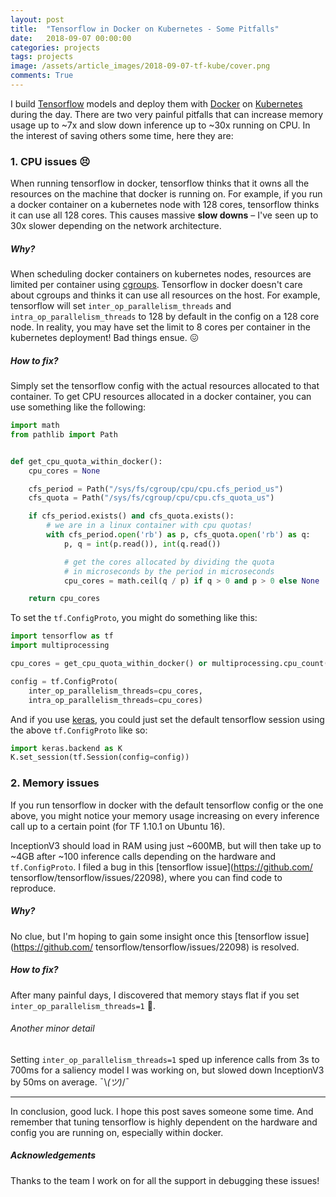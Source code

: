 ```yaml
---
layout: post
title:  "Tensorflow in Docker on Kubernetes - Some Pitfalls"
date:   2018-09-07 00:00:00
categories: projects
tags: projects
image: /assets/article_images/2018-09-07-tf-kube/cover.png
comments: True
---
```


I build [Tensorflow](https://www.tensorflow.org/) models and deploy them with [Docker](https://www.docker.com/) on [Kubernetes](https://kubernetes.io/) during the day. There are two very painful pitfalls that can increase memory usage up to ~7x and slow down inference up to ~30x running on CPU. In the interest of saving others some time, here they are:

### 1. CPU issues 😣

When running tensorflow in docker, tensorflow thinks that it owns all the resources on the machine that docker is running on. For example, if you run a docker container on a kubernetes node with 128 cores, tensorflow  thinks it can use all 128 cores. This causes massive **slow downs** – I've seen up to 30x slower depending on the network architecture.

##### Why?

When scheduling docker containers on kubernetes nodes, resources are limited per container using [cgroups](https://engineering.squarespace.com/blog/2017/understanding-linux-container-scheduling). Tensorflow in docker doesn't care about cgroups and thinks it can use all resources on the host. For example, tensorflow will set `inter_op_parallelism_threads` and `intra_op_parallelism_threads` to 128 by default in the config on a 128 core node. In reality, you may have set the limit to 8 cores per container in the kubernetes deployment! Bad things ensue. 😖

##### How to fix?

Simply set the tensorflow config with the actual resources allocated to that container. To get CPU resources allocated in a docker container, you can use something like the following:

```python
import math
from pathlib import Path


def get_cpu_quota_within_docker():
    cpu_cores = None

    cfs_period = Path("/sys/fs/cgroup/cpu/cpu.cfs_period_us")
    cfs_quota = Path("/sys/fs/cgroup/cpu/cpu.cfs_quota_us")

    if cfs_period.exists() and cfs_quota.exists():
        # we are in a linux container with cpu quotas!
        with cfs_period.open('rb') as p, cfs_quota.open('rb') as q:
            p, q = int(p.read()), int(q.read())

            # get the cores allocated by dividing the quota
            # in microseconds by the period in microseconds
            cpu_cores = math.ceil(q / p) if q > 0 and p > 0 else None

    return cpu_cores
```

To set the `tf.ConfigProto`, you might do something like this:

```python
import tensorflow as tf
import multiprocessing

cpu_cores = get_cpu_quota_within_docker() or multiprocessing.cpu_count()

config = tf.ConfigProto(
    inter_op_parallelism_threads=cpu_cores,
    intra_op_parallelism_threads=cpu_cores)
```

And if you use [keras](https://keras.io/), you could just set the default tensorflow session using the above `tf.ConfigProto` like so:

```python
import keras.backend as K
K.set_session(tf.Session(config=config))
```

### 2. Memory issues

If you run tensorflow in docker with the default tensorflow config or the one above, you might notice your memory usage increasing on every inference call up to a certain point (for TF 1.10.1 on Ubuntu 16).

InceptionV3 should load in RAM using just ~600MB, but will then take up to ~4GB after ~100 inference calls depending on the hardware and `tf.ConfigProto`. I filed a bug in this [tensorflow issue](https://github.com/
tensorflow/tensorflow/issues/22098), where you can find code to reproduce.

##### Why?

No clue, but I'm hoping to gain some insight once this [tensorflow issue](https://github.com/
tensorflow/tensorflow/issues/22098) is resolved.


##### How to fix?

After many painful days, I discovered that memory stays flat if you set `inter_op_parallelism_threads=1` 🤔.


###### Another minor detail

Setting `inter_op_parallelism_threads=1` sped up inference calls from 3s to 700ms for a saliency model I was working on, but slowed down InceptionV3 by 50ms on average. ¯\\_(ツ)_/¯


---

In conclusion, good luck. I hope this post saves someone some time. And remember that tuning tensorflow is highly dependent on the hardware and config you are running on, especially within docker.


##### Acknowledgements

Thanks to the team I work on for all the support in debugging these issues!